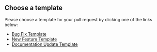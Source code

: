 ## Choose a template

Please choose a template for your pull request by clicking one of the links below:

- [Bug Fix Template](?template=bug_fix.md)
- [New Feature Template](?template=new_feature.md)
- [Documentation Update Template](?template=documentation_update.md)